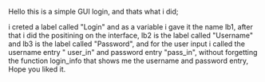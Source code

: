 Hello this is a simple GUI login, and thats what i did;

i creted a label called "Login" and as a variable i gave it the name lb1, after that i did the positining on the interface,
lb2 is the label called "Username" and lb3 is the label called "Password", and for the user input i called the username entry " user_in"
and password entry "pass_in", without forgetting the function login_info that shows me the username and password entry, Hope you liked it.
